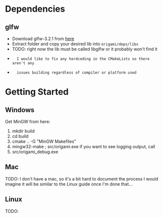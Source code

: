 # Dependencies
## glfw
- Download glfw-3.2.1 from [here](https://www.glfw.org/download.html)
- Extract folder and copy your desired lib into `origami/deps/libs`
- TODO: right now the lib must be called libglfw or it probably won't find it
-       I would like to fix any hardcoding in the CMakeLists so there aren't any
-       issues building regardless of compiler or platform used

# Getting Started

## Windows
Get MinGW from here: 

1. mkdir build
2. cd build
3. cmake .. -G "MinGW Makefiles"
4. mingw32-make ; src/origami.exe
if you want to see logging output, call
5. src/origami_debug.exe

## Mac
TODO: I don't have a mac, so it's a bit hard to document the process
I would imagine it will be similar to the Linux guide once I'm done that...

## Linux
TODO: